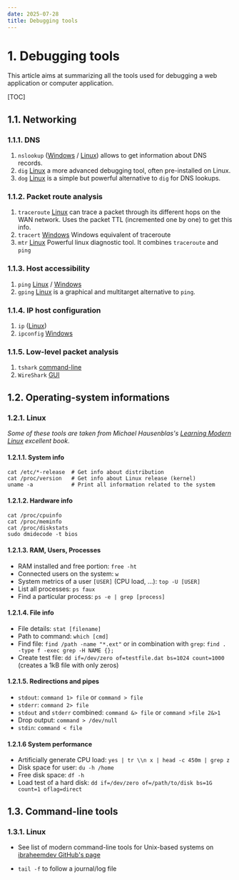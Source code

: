 ```yaml
---
date: 2025-07-28
title: Debugging tools
---
```


# 1. Debugging tools

This article aims at summarizing all the tools used for debugging a web application or computer application.

[TOC]

## 1.1. Networking

###  1.1.1. DNS

1. `nslookup` ([Windows](https://learn.microsoft.com/fr-fr/windows-server/administration/windows-commands/nslookup) / [Linux](https://linux.die.net/man/1/nslookup)) allows to get information about DNS records. 
2. `dig` [Linux](https://linux.die.net/man/1/dig) a more advanced debugging tool, often pre-installed on Linux.
3. `dog` [Linux](https://github.com/ogham/dog) is a simple but powerful alternative to `dig` for DNS lookups.

### 1.1.2. Packet route analysis 

1. `traceroute` [Linux](https://linux.die.net/man/8/traceroute) can trace a packet through its different hops on the WAN network. Uses the packet TTL (incremented one by one) to get this info.
2. `tracert` [Windows](https://learn.microsoft.com/fr-fr/windows-server/administration/windows-commands/tracert) Windows equivalent of traceroute
3. `mtr` [Linux](https://linux.die.net/man/8/mtr) Powerful linux diagnostic tool. It combines `traceroute` and `ping`

### 1.1.3. Host accessibility

1. `ping` [Linux](https://linux.die.net/man/8/ping) / [Windows](https://learn.microsoft.com/fr-fr/windows-server/administration/windows-commands/ping)
2. `gping` [Linux](https://manpages.debian.org/testing/gping/gping.1.en.html) is a graphical and multitarget alternative to `ping`.

### 1.1.4. IP host configuration

1. `ip` ([Linux](https://linux.die.net/man/8/ip))
2. `ipconfig` [Windows](https://learn.microsoft.com/fr-fr/windows-server/administration/windows-commands/ipconfig)

### 1.1.5. Low-level packet analysis

1. `tshark` [command-line](https://www.wireshark.org/docs/man-pages/tshark.html)
2. `WireShark` [GUI](https://www.wireshark.org/)

## 1.2. Operating-system informations

### 1.2.1. Linux

_Some of these tools are taken from Michael Hausenblas's [Learning Modern Linux](https://modern-linux.info/) excellent book_.

#### 1.2.1.1. System info

``` { .bash }
cat /etc/*-release  # Get info about distribution
cat /proc/version   # Get info about Linux release (kernel)
uname -a            # Print all information related to the system
```

#### 1.2.1.2. Hardware info

``` { .bash }
cat /proc/cpuinfo
cat /proc/meminfo
cat /proc/diskstats
sudo dmidecode -t bios
```

#### 1.2.1.3. RAM, Users, Processes

- RAM installed and free portion: `free -ht`
- Connected users on the system: `w`
- System metrics of a user `[USER]` (CPU load, ...): `top -U [USER]`
- List all processes: `ps faux`
- Find a particular process: `ps -e | grep [process]`

#### 1.2.1.4. File info

- File details: `stat [filename]`
- Path to command: `which [cmd]`
- Find file: `find /path -name "*.ext"` or in combination with `grep`: `find . -type f -exec grep -H NAME {};`
- Create test file: `dd if=/dev/zero of=testfile.dat bs=1024 count=1000` (creates a 1kB file with only zeros)

#### 1.2.1.5. Redirections and pipes

- `stdout`: `command 1> file` or `command > file`
- `stderr`: `command 2> file`
- `stdout` and `stderr` combined: `command &> file` or `command >file 2&>1`
- Drop output: `command > /dev/null`
- `stdin`: `command < file`

#### 1.2.1.6 System performance

- Artificially generate CPU load: `yes | tr \\n x | head -c 450m | grep z`
- Disk space for user: `du -h /home`
- Free disk space: `df -h`
- Load test of a hard disk: `dd if=/dev/zero of=/path/to/disk bs=1G count=1 oflag=direct`


## 1.3. Command-line tools

### 1.3.1. Linux

- See list of modern command-line tools for Unix-based systems on [ibraheemdev GitHub's page](https://github.com/ibraheemdev/modern-unix)

- `tail -f` to follow a journal/log file